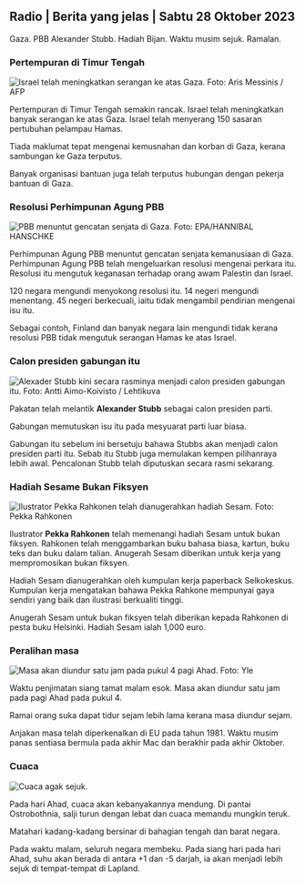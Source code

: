 ## Radio \| Berita yang jelas \| Sabtu 28 Oktober 2023

Gaza. PBB Alexander Stubb. Hadiah Bijan. Waktu musim sejuk. Ramalan.

### Pertempuran di Timur Tengah

![Israel telah meningkatkan serangan ke atas Gaza. Foto: Aris Messinis / AFP](https://images.cdn.yle.fi/image/upload/c_crop,h_2880,w_5120,x_0,y_531/ar_1.7777777777777777,c_fill,g_faces,h_675/w_1_2000.q_auto:eco/f_auto/fl_lossy/v1698410872/39-1192351653bb10bf0b47)

Pertempuran di Timur Tengah semakin rancak. Israel telah meningkatkan banyak serangan ke atas Gaza. Israel telah menyerang 150 sasaran pertubuhan pelampau Hamas.

Tiada maklumat tepat mengenai kemusnahan dan korban di Gaza, kerana sambungan ke Gaza terputus.

Banyak organisasi bantuan juga telah terputus hubungan dengan pekerja bantuan di Gaza.

### Resolusi Perhimpunan Agung PBB

![PBB menuntut gencatan senjata di Gaza. Foto: EPA/HANNIBAL HANSCHKE](https://images.cdn.yle.fi/image/upload/c_crop,h_3150,w_5600,x_0,y_268/ar_1.7777777777777777,c_fill,g_faces,h_205,/wd_faces,h_205/w_268q_auto:eco/f_auto/fl_lossy/v1698499380/39-1192714653d0ab7d4d4c)

Perhimpunan Agung PBB menuntut gencatan senjata kemanusiaan di Gaza. Perhimpunan Agung PBB telah mengeluarkan resolusi mengenai perkara itu. Resolusi itu mengutuk keganasan terhadap orang awam Palestin dan Israel.

120 negara mengundi menyokong resolusi itu. 14 negeri mengundi menentang. 45 negeri berkecuali, iaitu tidak mengambil pendirian mengenai isu itu.

Sebagai contoh, Finland dan banyak negara lain mengundi tidak kerana resolusi PBB tidak mengutuk serangan Hamas ke atas Israel.

### Calon presiden gabungan itu

![Alexader Stubb kini secara rasminya menjadi calon presiden gabungan itu. Foto: Antti Aimo-Koivisto / Lehtikuva](https://images.cdn.yle.fi/image/upload/c_crop,h_2880,w_5120,x_0,y_287/ar_1.7777777777777777,c_fill,g_faces,w_12.0/q_auto:eco/f_auto/fl_lossy/v1698494219/39-1192698653cf6c267686)

Pakatan telah melantik **Alexander Stubb** sebagai calon presiden parti.

Gabungan memutuskan isu itu pada mesyuarat parti luar biasa.

Gabungan itu sebelum ini bersetuju bahawa Stubbs akan menjadi calon presiden parti itu. Sebab itu Stubb juga memulakan kempen pilihanraya lebih awal. Pencalonan Stubb telah diputuskan secara rasmi sekarang.

### Hadiah Sesame Bukan Fiksyen

![Ilustrator Pekka Rahkonen telah dianugerahkan hadiah Sesam. Foto: Pekka Rahkonen](https://images.cdn.yle.fi/image/upload/c_crop,h_861,w_1531,x_2,y_65/ar_1.7777777777777777,c_fill,g_faces,h_675,w_1200/dq_1200.eco/f_auto/fl_lossy/v1698504762/39-1192741653d1f5e2611a)

Ilustrator **Pekka Rahkonen** telah memenangi hadiah Sesam untuk bukan fiksyen. Rahkonen telah menggambarkan buku bahasa biasa, kartun, buku teks dan buku dalam talian. Anugerah Sesam diberikan untuk kerja yang mempromosikan bukan fiksyen.

Hadiah Sesam dianugerahkan oleh kumpulan kerja paperback Selkokeskus. Kumpulan kerja mengatakan bahawa Pekka Rahkone mempunyai gaya sendiri yang baik dan ilustrasi berkualiti tinggi.

Anugerah Sesam untuk bukan fiksyen telah diberikan kepada Rahkonen di pesta buku Helsinki. Hadiah Sesam ialah 1,000 euro.

### Peralihan masa

![Masa akan diundur satu jam pada pukul 4 pagi Ahad. Foto: Yle](https://images.cdn.yle.fi/image/upload/c_crop,h_900,w_1600,x_0,y_0/ar_1.7777777777777777,c_fill,g_faces,h_675,w_1200/dpr_1.0e/f_auto/fl_lossy/v1603530654/14-svyle-6142553197327452bd)

Waktu penjimatan siang tamat malam esok. Masa akan diundur satu jam pada pagi Ahad pada pukul 4.

Ramai orang suka dapat tidur sejam lebih lama kerana masa diundur sejam.

Anjakan masa telah diperkenalkan di EU pada tahun 1981. Waktu musim panas sentiasa bermula pada akhir Mac dan berakhir pada akhir Oktober.

### Cuaca

![Cuaca agak sejuk.](https://images.cdn.yle.fi/image/upload/c_crop,h_1080,w_1919,x_0,y_0/ar_1.777777777777777,c_fill,g_faces,h_675,w_1200/dpr0/q_auto:eco/f_auto/fl_lossy/v1698504972/39-1192742653d20d3625ce)

Pada hari Ahad, cuaca akan kebanyakannya mendung. Di pantai Ostrobothnia, salji turun dengan lebat dan cuaca memandu mungkin teruk.

Matahari kadang-kadang bersinar di bahagian tengah dan barat negara.

Pada waktu malam, seluruh negara membeku. Pada siang hari pada hari Ahad, suhu akan berada di antara +1 dan -5 darjah, ia akan menjadi lebih sejuk di tempat-tempat di Lapland.